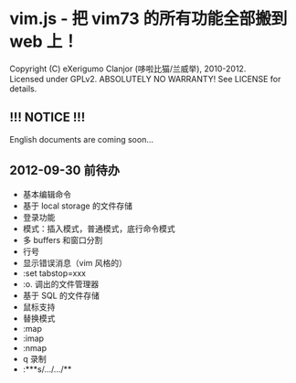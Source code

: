 ﻿# vim.js - 把 vim73 的所有功能全部搬到 web 上！
Copyright (C) eXerigumo Clanjor (哆啦比猫/兰威举), 2010-2012.<br>
Licensed under GPLv2. ABSOLUTELY NO WARRANTY! See LICENSE for details.

## !!! NOTICE !!!

English documents are coming soon...


## 2012-09-30 前待办

* 基本编辑命令
* 基于 local storage 的文件存储
* 登录功能
* 模式：插入模式，普通模式，底行命令模式
* 多 buffers 和窗口分割
* 行号
* 显示错误消息（vim 风格的）
* :set tabstop=xxx
* :o. 调出的文件管理器
* 基于 SQL 的文件存储
* 鼠标支持
* 替换模式
* :map
* :imap
* :nmap
* q 录制
* :\*\*\*s/.../.../\*\*
